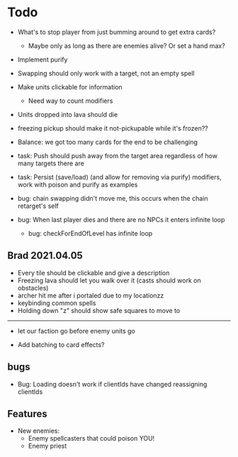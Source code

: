 # Todo

- What's to stop player from just bumming around to get extra cards?

  - Maybe only as long as there are enemies alive? Or set a hand max?

- Implement purify
- Swapping should only work with a target, not an empty spell
- Make units clickable for information
  - Need way to count modifiers
- Units dropped into lava should die
- freezing pickup should make it not-pickupable while it's frozen??
- Balance: we got too many cards for the end to be challenging
- task: Push should push away from the target area regardless of how many targets there are
- task: Persist (save/load) (and allow for removing via purify) modifiers, work with poison and purify as examples
- bug: chain swapping didn't move me, this occurs when the chain retarget's self
- bug: When last player dies and there are no NPCs it enters infinite loop
  - bug: checkForEndOfLevel has infinite loop

## Brad 2021.04.05

- Every tile should be clickable and give a description
- Freezing lava should let you walk over it (casts should work on obstacles)
- archer hit me after i portaled due to my locationzz
- keybinding common spells
- Holding down "z" should show safe squares to move to

---

- let our faction go before enemy units go

- Add batching to card effects?

## bugs

- Bug: Loading doesn't work if clientIds have changed reassigning clientIds

## Features

- New enemies:
  - Enemy spellcasters that could poison YOU!
  - Enemy priest
